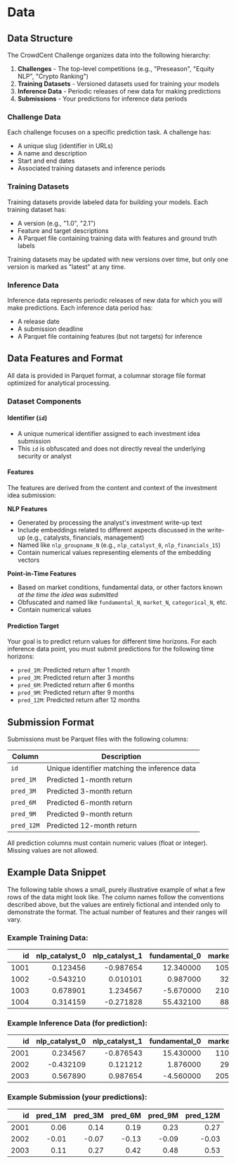 # Data

## Data Structure

The CrowdCent Challenge organizes data into the following hierarchy:

1. **Challenges** - The top-level competitions (e.g., "Preseason", "Equity NLP", "Crypto Ranking")
2. **Training Datasets** - Versioned datasets used for training your models
3. **Inference Data** - Periodic releases of new data for making predictions
4. **Submissions** - Your predictions for inference data periods

### Challenge Data

Each challenge focuses on a specific prediction task. A challenge has:

- A unique slug (identifier in URLs)
- A name and description
- Start and end dates
- Associated training datasets and inference periods

### Training Datasets

Training datasets provide labeled data for building your models. Each training dataset has:

- A version (e.g., "1.0", "2.1")
- Feature and target descriptions
- A Parquet file containing training data with features and ground truth labels

Training datasets may be updated with new versions over time, but only one version is marked as "latest" at any time.

### Inference Data

Inference data represents periodic releases of new data for which you will make predictions. Each inference data period has:

- A release date
- A submission deadline
- A Parquet file containing features (but not targets) for inference

## Data Features and Format

All data is provided in Parquet format, a columnar storage file format optimized for analytical processing.

### Dataset Components

#### Identifier (`id`)
- A unique numerical identifier assigned to each investment idea submission
- This `id` is obfuscated and does not directly reveal the underlying security or analyst

#### Features
The features are derived from the content and context of the investment idea submission:

**NLP Features**
- Generated by processing the analyst's investment write-up text
- Include embeddings related to different aspects discussed in the write-up (e.g., catalysts, financials, management)
- Named like `nlp_groupname_N` (e.g., `nlp_catalyst_0`, `nlp_financials_15`)
- Contain numerical values representing elements of the embedding vectors

**Point-in-Time Features**
- Based on market conditions, fundamental data, or other factors known *at the time the idea was submitted*
- Obfuscated and named like `fundamental_N`, `market_N`, `categorical_N`, etc.
- Contain numerical values

#### Prediction Target
Your goal is to predict return values for different time horizons. For each inference data point, you must submit predictions for the following time horizons:

- `pred_1M`: Predicted return after 1 month
- `pred_3M`: Predicted return after 3 months
- `pred_6M`: Predicted return after 6 months
- `pred_9M`: Predicted return after 9 months
- `pred_12M`: Predicted return after 12 months

## Submission Format

Submissions must be Parquet files with the following columns:

| Column | Description |
|--------|-------------|
| `id` | Unique identifier matching the inference data |
| `pred_1M` | Predicted 1-month return |
| `pred_3M` | Predicted 3-month return |
| `pred_6M` | Predicted 6-month return |
| `pred_9M` | Predicted 9-month return |
| `pred_12M` | Predicted 12-month return |

All prediction columns must contain numeric values (float or integer). Missing values are not allowed.

## Example Data Snippet

The following table shows a small, purely illustrative example of what a few rows of the data might look like. The column names follow the conventions described above, but the values are entirely fictional and intended only to demonstrate the format. The actual number of features and their ranges will vary.

### Example Training Data:

|   id | nlp_catalyst_0 | nlp_catalyst_1 | fundamental_0 | market_0 | market_1 | categorical_0 | target_1M | target_3M | target_6M | target_9M | target_12M |
| ---: | -------------: | -------------: | ------------: | -------: | -------: | ------------: | --------: | --------: | --------: | --------: | ---------: |
| 1001 |       0.123456 |      -0.987654 |     12.340000 |   105.50 |   250000 |             1 |      0.05 |      0.12 |      0.18 |      0.22 |       0.25 |
| 1002 |      -0.543210 |       0.010101 |      0.987000 |    32.15 |  1500000 |             3 |     -0.02 |     -0.08 |     -0.15 |     -0.10 |      -0.05 |
| 1003 |       0.678901 |       1.234567 |     -5.670000 |   210.75 |   750000 |             1 |      0.10 |      0.25 |      0.40 |      0.45 |       0.50 |
| 1004 |       0.314159 |      -0.271828 |     55.432100 |    88.90 |   120000 |             2 |      0.07 |      0.14 |      0.20 |      0.18 |       0.15 |

### Example Inference Data (for prediction):

|   id | nlp_catalyst_0 | nlp_catalyst_1 | fundamental_0 | market_0 | market_1 | categorical_0 |
| ---: | -------------: | -------------: | ------------: | -------: | -------: | ------------: |
| 2001 |       0.234567 |      -0.876543 |     15.430000 |   110.25 |   275000 |             2 |
| 2002 |      -0.432109 |       0.121212 |      1.876000 |    29.75 |  1300000 |             3 |
| 2003 |       0.567890 |       0.987654 |     -4.560000 |   205.50 |   800000 |             1 |

### Example Submission (your predictions):

|   id | pred_1M | pred_3M | pred_6M | pred_9M | pred_12M |
| ---: | ------: | ------: | ------: | ------: | -------: |
| 2001 |    0.06 |    0.14 |    0.19 |    0.23 |     0.27 |
| 2002 |   -0.01 |   -0.07 |   -0.13 |   -0.09 |    -0.03 |
| 2003 |    0.11 |    0.27 |    0.42 |    0.48 |     0.53 |

